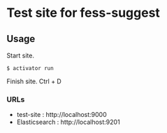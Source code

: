 Test site for fess-suggest
=================================

## Usage

Start site.
```
$ activator run
```

Finish site. Ctrl + D

### URLs
* test-site : http://localhost:9000
* Elasticsearch : http://localhost:9201
